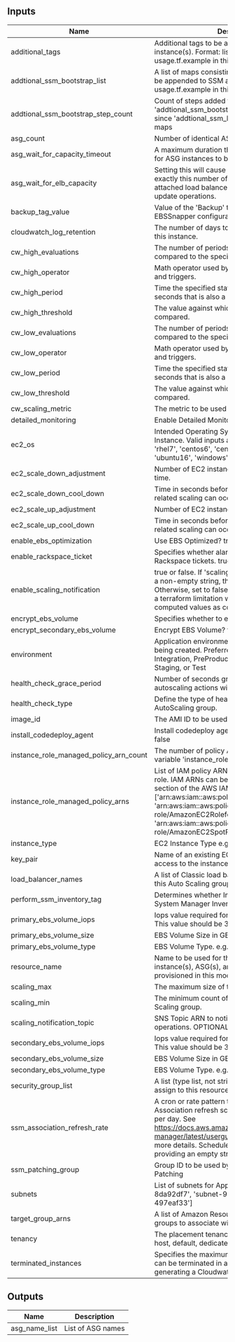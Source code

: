 
## Inputs

| Name | Description | Type | Default | Required |
|------|-------------|:----:|:-----:|:-----:|
| additional_tags | Additional tags to be added to the ASG instance(s). Format: list of maps. Please see usage.tf.example in this repo for examples. | list | `<list>` | no |
| addtional_ssm_bootstrap_list | A list of maps consisting of main step actions, to be appended to SSM associations. Please see usage.tf.example in this repo for examples. | list | `<list>` | no |
| addtional_ssm_bootstrap_step_count | Count of steps added for input 'addtional_ssm_bootstrap_list'. This is required since 'addtional_ssm_bootstrap_list' is a list of maps | string | `0` | no |
| asg_count | Number of identical ASG's to deploy | string | `1` | no |
| asg_wait_for_capacity_timeout | A maximum duration that Terraform should wait for ASG instances to be healthy before timing out. | string | `10m` | no |
| asg_wait_for_elb_capacity | Setting this will cause Terraform to wait for exactly this number of healthy instances in all attached load balancers on both create and update operations. | string | `` | no |
| backup_tag_value | Value of the 'Backup' tag, used to assign te EBSSnapper configuration | string | `False` | no |
| cloudwatch_log_retention | The number of days to retain Cloudwatch Logs for this instance. | string | `30` | no |
| cw_high_evaluations | The number of periods over which data is compared to the specified threshold. | string | `3` | no |
| cw_high_operator | Math operator used by CloudWatch for alarms and triggers. | string | `GreaterThanThreshold` | no |
| cw_high_period | Time the specified statistic is applied. Must be in seconds that is also a multiple of 60. | string | `60` | no |
| cw_high_threshold | The value against which the specified statistic is compared. | string | `60` | no |
| cw_low_evaluations | The number of periods over which data is compared to the specified threshold. | string | `3` | no |
| cw_low_operator | Math operator used by CloudWatch for alarms and triggers. | string | `LessThanThreshold` | no |
| cw_low_period | Time the specified statistic is applied. Must be in seconds that is also a multiple of 60. | string | `300` | no |
| cw_low_threshold | The value against which the specified statistic is compared. | string | `30` | no |
| cw_scaling_metric | The metric to be used for scaling. | string | `CPUUtilization` | no |
| detailed_monitoring | Enable Detailed Monitoring? true or false | string | `true` | no |
| ec2_os | Intended Operating System/Distribution of Instance. Valid inputs are ('amazon', 'rhel6', 'rhel7', 'centos6', 'centos7', 'ubuntu14', 'ubuntu16', 'windows') | string | - | yes |
| ec2_scale_down_adjustment | Number of EC2 instances to scale down by at a time. | string | `1` | no |
| ec2_scale_down_cool_down | Time in seconds before any further trigger-related scaling can occur. | string | `60` | no |
| ec2_scale_up_adjustment | Number of EC2 instances to scale up by at a time. | string | `1` | no |
| ec2_scale_up_cool_down | Time in seconds before any further trigger-related scaling can occur. | string | `60` | no |
| enable_ebs_optimization | Use EBS Optimized? true or false | string | `false` | no |
| enable_rackspace_ticket | Specifies whether alarms will generate Rackspace tickets. true or false | string | `false` | no |
| enable_scaling_notification | true or false. If 'scaling_notification_topic' is set to a non-empty string, this must be set to true. Otherwise, set to false. This variable exists due to a terraform limitation with using count and computed values as conditionals | string | `false` | no |
| encrypt_ebs_volume | Specifies whether to encrypt the EBS volume. | string | `false` | no |
| encrypt_secondary_ebs_volume | Encrypt EBS Volume? true or false | string | `false` | no |
| environment | Application environment for which this network is being created. Preferred value are Development, Integration, PreProduction, Production, QA, Staging, or Test | string | `Development` | no |
| health_check_grace_period | Number of seconds grace during which no autoscaling actions will be taken. | string | `300` | no |
| health_check_type | Define the type of healthcheck for the AutoScaling group. | string | `EC2` | no |
| image_id | The AMI ID to be used to build the EC2 Instance. | string | - | yes |
| install_codedeploy_agent | Install codedeploy agent on instance(s)? true or false | string | `false` | no |
| instance_role_managed_policy_arn_count | The number of policy ARNs provided/set in variable 'instance_role_managed_policy_arns' | string | `0` | no |
| instance_role_managed_policy_arns | List of IAM policy ARNs for the InstanceRole IAM role. IAM ARNs can be found within the Policies section of the AWS IAM console. e.g. ['arn:aws:iam::aws:policy/AmazonEC2FullAccess', 'arn:aws:iam::aws:policy/service-role/AmazonEC2RoleforSSM', 'arn:aws:iam::aws:policy/service-role/AmazonEC2SpotFleetRole'] | list | `<list>` | no |
| instance_type | EC2 Instance Type e.g. 't2.micro' | string | `t2.micro` | no |
| key_pair | Name of an existing EC2 KeyPair to enable SSH access to the instances. | string | `` | no |
| load_balancer_names | A list of Classic load balancers associated with this Auto Scaling group. | list | `<list>` | no |
| perform_ssm_inventory_tag | Determines whether Instance is tracked via System Manager Inventory. | string | `True` | no |
| primary_ebs_volume_iops | Iops value required for use with io1 EBS volumes. This value should be 3 times the EBS volume size | string | `0` | no |
| primary_ebs_volume_size | EBS Volume Size in GB | string | `60` | no |
| primary_ebs_volume_type | EBS Volume Type. e.g. gp2, io1, st1, sc1 | string | `gp2` | no |
| resource_name | Name to be used for the provisioned EC2 instance(s), ASG(s), and other resources provisioned in this module | string | - | yes |
| scaling_max | The maximum size of the Auto Scaling group. | string | `2` | no |
| scaling_min | The minimum count of EC2 instances in the Auto Scaling group. | string | `1` | no |
| scaling_notification_topic | SNS Topic ARN to notify if there are any scaling operations. OPTIONAL | string | `` | no |
| secondary_ebs_volume_iops | Iops value required for use with io1 EBS volumes. This value should be 3 times the EBS volume size | string | `0` | no |
| secondary_ebs_volume_size | EBS Volume Size in GB | string | `` | no |
| secondary_ebs_volume_type | EBS Volume Type. e.g. gp2, io1, st1, sc1 | string | `gp2` | no |
| security_group_list | A list (type list, not string) of EC2 security IDs to assign to this resource. | list | - | yes |
| ssm_association_refresh_rate | A cron or rate pattern to define the SSM Association refresh schedule, defaulting to once per day. See https://docs.aws.amazon.com/systems-manager/latest/userguide/sysman-cron.html for more details. Schedule can be disabled by providing an empty string. | string | `rate(1 day)` | no |
| ssm_patching_group | Group ID to be used by System Manager for Patching | string | `` | no |
| subnets | List of subnets for Application. e.g. ['subnet-8da92df7', 'subnet-9e5dc5f6', 'subnet-497eaf33'] | list | - | yes |
| target_group_arns | A list of Amazon Resource Names (ARN) of target groups to associate with the Auto Scaling group. | list | `<list>` | no |
| tenancy | The placement tenancy for EC2 devices. e.g. host, default, dedicated | string | `default` | no |
| terminated_instances | Specifies the maximum number of instances that can be terminated in a six hour period without generating a Cloudwatch Alarm. | string | `30` | no |

## Outputs

| Name | Description |
|------|-------------|
| asg_name_list | List of ASG names |

